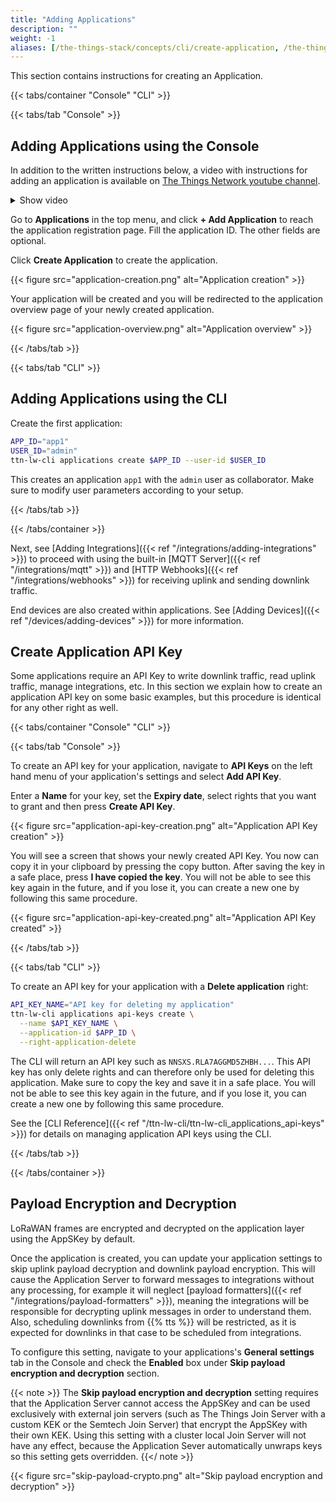 ```yaml
---
title: "Adding Applications"
description: ""
weight: -1
aliases: [/the-things-stack/concepts/cli/create-application, /the-things-stack/concepts/console/create-application, /guides/the-things-stack/concepts/console/create-application]
---
```


This section contains instructions for creating an Application.

<!--more-->

{{< tabs/container "Console" "CLI" >}}

{{< tabs/tab "Console" >}}

## Adding Applications using the Console

In addition to the written instructions below, a video with instructions for adding an application is available on [The Things Network youtube channel](https://youtu.be/403yK_RaONE).

<details><summary>Show video</summary>
{{< youtube "403yK_RaONE" >}}
</details>

Go to **Applications** in the top menu, and click **+ Add Application** to reach the application registration page. Fill the application ID. The other fields are optional. 

Click **Create Application** to create the application.

{{< figure src="application-creation.png" alt="Application creation" >}}

Your application will be created and you will be redirected to the application overview page of your newly created application.

{{< figure src="application-overview.png" alt="Application overview" >}}

{{< /tabs/tab >}}

{{< tabs/tab "CLI" >}}

## Adding Applications using the CLI

Create the first application:

```bash
APP_ID="app1"
USER_ID="admin"
ttn-lw-cli applications create $APP_ID --user-id $USER_ID
```

This creates an application `app1` with the `admin` user as collaborator. Make sure to modify user parameters according to your setup.

{{< /tabs/tab >}}

{{< /tabs/container >}}

Next, see [Adding Integrations]({{< ref "/integrations/adding-integrations" >}}) to proceed with using the built-in [MQTT Server]({{< ref "/integrations/mqtt" >}}) and [HTTP Webhooks]({{< ref "/integrations/webhooks" >}}) for receiving uplink and sending downlink traffic.

End devices are also created within applications. See [Adding Devices]({{< ref "/devices/adding-devices" >}}) for more information.

## Create Application API Key

Some applications require an API Key to write downlink traffic, read uplink traffic, manage integrations, etc. In this section we explain how to create an application API key on some basic examples, but this procedure is identical for any other right as well.

{{< tabs/container "Console" "CLI" >}}

{{< tabs/tab "Console" >}}

To create an API key for your application, navigate to **API Keys** on the left hand menu of your application's settings and select **Add API Key**.

Enter a **Name** for your key, set the **Expiry date**, select rights that you want to grant and then press **Create API Key**.

{{< figure src="application-api-key-creation.png" alt="Application API Key creation" >}}

You will see a screen that shows your newly created API Key. You now can copy it in your clipboard by pressing the copy button. After saving the key in a safe place, press **I have copied the key**. You will not be able to see this key again in the future, and if you lose it, you can create a new one by following this same procedure.

{{< figure src="application-api-key-created.png" alt="Application API Key created" >}}

{{< /tabs/tab >}}

{{< tabs/tab "CLI" >}}

To create an API key for your application with a **Delete application** right:

```bash
API_KEY_NAME="API key for deleting my application"
ttn-lw-cli applications api-keys create \
  --name $API_KEY_NAME \
  --application-id $APP_ID \
  --right-application-delete
```

The CLI will return an API key such as `NNSXS.RLA7AGGMD5ZHBH...`. This API key has only delete rights and can therefore only be used for deleting this application. Make sure to copy the key and save it in a safe place. You will not be able to see this key again in the future, and if you lose it, you can create a new one by following this same procedure.

See the [CLI Reference]({{< ref "/ttn-lw-cli/ttn-lw-cli_applications_api-keys" >}}) for details on managing application API keys using the CLI.

{{< /tabs/tab >}}

{{< /tabs/container >}}

## Payload Encryption and Decryption

LoRaWAN frames are encrypted and decrypted on the application layer using the AppSKey by default.

Once the application is created, you can update your application settings to skip uplink payload decryption and downlink payload encryption. This will cause the Application Server to forward messages to integrations without any processing, for example it will neglect [payload formatters]({{< ref "/integrations/payload-formatters" >}}), meaning the integrations will be responsible for decrypting uplink messages in order to understand them. Also, scheduling downlinks from {{% tts %}} will be restricted, as it is expected for downlinks in that case to be scheduled from integrations.

To configure this setting, navigate to your applications's **General settings** tab in the Console and check the **Enabled** box under **Skip payload encryption and decryption** section.

{{< note >}} The **Skip payload encryption and decryption** setting requires that the Application Server cannot access the AppSKey and can be used exclusively with external join servers (such as The Things Join Server with a custom KEK or the Semtech Join Server) that encrypt the AppSKey with their own KEK. Using this setting with a cluster local Join Server will not have any effect, because the Application Sever automatically unwraps keys so this setting gets overridden. {{</ note >}}

{{< figure src="skip-payload-crypto.png" alt="Skip payload encryption and decryption" >}}
